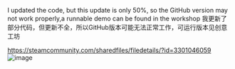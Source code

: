 I updated the code, but this update is only 50%, so the GitHub version may not work properly,a runnable demo can be found in the workshop
我更新了部分代码，但更新不全，所以GitHub版本可能无法正常工作，可运行版本见创意工坊

https://steamcommunity.com/sharedfiles/filedetails/?id=3301046059
![image](https://github.com/user-attachments/assets/2aff4ca0-99d8-423f-bd82-b27416e54968)
